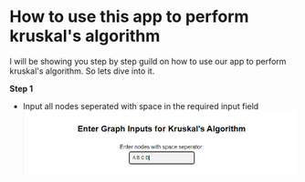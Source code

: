 # How to use this app to perform kruskal's algorithm
I will be showing you step by step guild on how to use our app to perform kruskal's algorithm. So lets dive into it.


**Step 1**
- Input all nodes seperated with space in the required input field
![k1.pmg](./img/k1.PNG)


